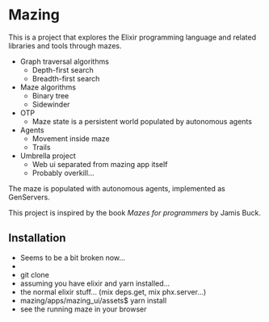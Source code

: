 # Mazing

This is a project that explores the Elixir programming language and related
libraries and tools through mazes.


* Graph traversal algorithms
  * Depth-first search
  * Breadth-first search
* Maze algorithms
  * Binary tree
  * Sidewinder
* OTP
  * Maze state is a persistent world populated by autonomous agents
* Agents
  * Movement inside maze
  * Trails
* Umbrella project
  * Web ui separated from mazing app itself
  * Probably overkill...

The maze is populated with autonomous agents, implemented as GenServers.

This project is inspired by the book _Mazes for programmers_ by Jamis Buck.

## Installation

* Seems to be a bit broken now...
* 
* git clone
* assuming you have elixir and yarn installed...
* the normal elixir stuff... (mix deps.get, mix phx.server...)
* mazing/apps/mazing_ui/assets$ yarn install 
* see the running maze in your browser
